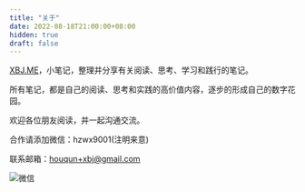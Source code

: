 ```yaml
---
title: "关于"
date: 2022-08-18T21:00:00+08:00
hidden: true
draft: false
---
```


[XBJ.ME](https://xbj.me)，小笔记，整理并分享有关阅读、思考、学习和践行的笔记。

所有笔记，都是自己的阅读、思考和实践的高价值内容，逐步的形成自己的数字花园。

欢迎各位朋友阅读，并一起沟通交流。

合作请添加微信：hzwx9001(注明来意)

联系邮箱：houqun+xbj@gmail.com

![微信](/images/hzwx9001.jpg)

